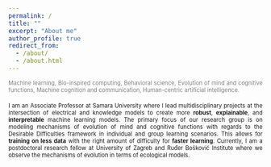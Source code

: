 ```yaml
---
permalink: /
title: ""
excerpt: "About me"
author_profile: true
redirect_from: 
  - /about/
  - /about.html
---
```



<div style ="text-align: justify;">
<span style ="color:gray; font-size:80%; ">
Machine learning, Bio-inspired computing, Behavioral science, Evolution of mind and cognitive functions, Machine cognition and communication, Human-centric artificial intelligence. 
</span><br><br>

<span style ="font-size:80%; ">
I am an Associate Professor at Samara University where I lead multidisciplinary projects at the intersection of electrical and knowledge models to create more <strong>robust</strong>, <strong>explainable</strong>, and <strong>interpretable</strong>  machine learning models. The primary focus of our research group is on modeling mechanisms of evolution of mind and cognitive functions with regards to the Desirable Difficulties  framework in individual and group learning scenarios. This allows for <strong>training on less data</strong> with the right amount of difficulty for <strong>faster learning</strong>. Currently, I am a postdoctoral research fellow at University of Zagreb and Ruđer Bošković Institute where we observe the mechanisms of evolution in terms of ecological models.  
</span>
</div>

<head> 
    <style> 
        h4 { 
            display: flex; 
            flex-direction: row; 
        } 
        
        h4:before { 
            width: 10%;
            content: ""; 
            flex: 1 1; 
            border-bottom: 5px solid #0070bc; 
            margin: auto; 
        } 
        
        img { 
            height: 100px; 
            width: 100px; 
            border-radius: 50%; 
        } 
    </style>
</head> 
 <head>    
    <style> 
        h5 { 
            display: flex; 
            flex-direction: row; 
        } 
        
        h5:before { 
            width: 10%;
            content: ""; 
            flex: 1 1; 
            border-bottom: 3px solid #0070bc; 
            margin: auto; 
        } 
        
        img { 
            height: 100px; 
            width: 100px; 
            border-radius: 50%; 
        } 
    </style> 
</head> 


